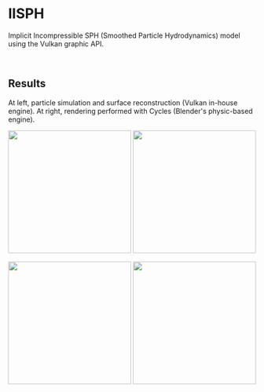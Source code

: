 # IISPH
Implicit Incompressible SPH (Smoothed Particle Hydrodynamics) model using the Vulkan graphic API.

<br>

## Results
At left, particle simulation and surface reconstruction (Vulkan in-house engine). At right, rendering performed with Cycles (Blender's physic-based engine).

<p float="center">
  <img src="https://github.com/GabFrancon/IISPH/blob/main/results/gif/new_breaking_dam.gif" height="250"/>
  <img src="https://github.com/GabFrancon/IISPH/blob/main/results/gif/new_breaking_dam_blender.gif" height="250"/>
</p>

<p float="center">
  <img src="https://github.com/GabFrancon/IISPH/blob/main/results/gif/drop_ball.gif" height="250"/>
  <img src="https://github.com/GabFrancon/IISPH/blob/main/results/gif/drop_ball_blender.gif" height="250"/>
</p>

